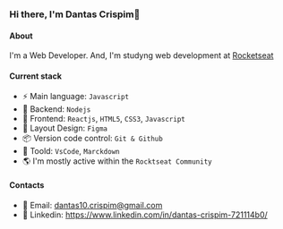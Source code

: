### Hi there, I'm Dantas Crispim👋

#### About 
I'm a Web Developer. And, I'm studyng web development at [Rocketseat](https://www.rocketseat.com.br//)

#### Current stack

- ⚡️ Main language: `Javascript`
- 📡 Backend: `Nodejs`
- 🎉 Frontend: `Reactjs`, `HTML5`, `CSS3`, `Javascript`
- 🎨 Layout Design: `Figma`
- 📦 Version code control: `Git & Github`
- 🔨 Toold: `VsCode`, `Marckdown`
- 🌎 I'm mostly active within the `Rocktseat Community`

#### Contacts
- 📧 Email: dantas10.crispim@gmail.com
- 👤 Linkedin:  https://www.linkedin.com/in/dantas-crispim-721114b0/
  
